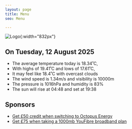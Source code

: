 ```yaml
---
layout: page
title: Menu
seo: Menu

---
```


![Logo](/images/logo.jpg){:width="832px"}

<!-- weather_marker starts -->
## On Tuesday, 12 August 2025

- The average temperature today is 18.34˚C,
- With highs of 19.41˚C and lows of 17.61˚C,
- It may feel like 18.4˚C with overcast clouds
- The wind speed is 1.34m/s and visibility is 10000m
- The pressure is 1016hPa and humidity is 83%
- The sun will rise at 04:48 and set at 19:38

<!-- weather_marker ends -->

## Sponsors

- [Get £50 credit when switching to Octopus Energy](https://bit.ly/3oD1nnS)
- [Get £75 when taking a 1000mb YouFibre broadband plan](https://aklam.io/91zWhU?)
